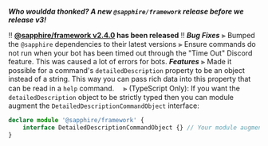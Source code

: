 _**Who wouldda thonked? A new `@sapphire/framework` release before we release v3!**_

‼️ **[@sapphire/framework v2.4.0](https://github.com/sapphiredev/framework/compare/v2.3.0...v2.4.0) has been released** ‼️
_**Bug Fixes**_
⫸ Bumped the `@sapphire` dependencies to their latest versions
⫸ Ensure commands do not run when your bot has been timed out through the "Time Out" Discord feature. This was caused a lot of errors for bots.
_**Features**_
⫸ Made it possible for a command's `detailedDescription` property to be an object instead of a string. This way you can pass rich data into this property that can be read in a `help` command.
　⪢ (TypeScript Only): If you want the `detailedDescription` object to be strictly typed then you can module augment the `DetailedDescriptionCommandObject` interface:
```ts
declare module '@sapphire/framework' {
	interface DetailedDescriptionCommandObject {} // Your module augmentation here
}
```